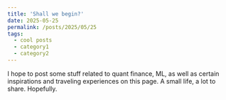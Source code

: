 ```yaml
---
title: 'Shall we begin?'
date: 2025-05-25
permalink: /posts/2025/05/25
tags:
  - cool posts
  - category1
  - category2
---
```


I hope to post some stuff related to quant finance, ML, as well as certain inspirations and traveling experiences on this page. A small life, a lot to share. Hopefully.